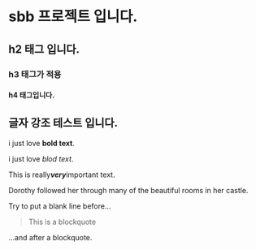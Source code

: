# sbb 프로젝트 입니다.

## h2 태그 입니다.

### h3 태그가 적용

#### h4 태그입니다.

## 글자 강조 테스트 입니다.

i just love **bold text**.

i just love _blod text_.

This is really***very***important text.


 Dorothy followed her through many of the beautiful rooms in her castle.


Try to put a blank line before...

> This is a blockquote

...and after a blockquote.
